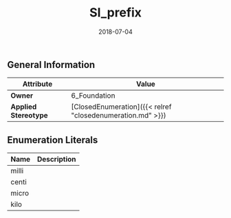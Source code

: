 ﻿---
title: SI_prefix
toc: false
type: specs
date: "2018-07-04"
draft: false
specification: KBL
version: 2.5
documentType: "Recommendation"
elementType: Class
classes:
  - SI_prefix
menu_name: kbl-2.5
---

## General Information

| Attribute               | Value |
|-------------------------|-------|
| **Owner**               | 6_Foundation |
| **Applied Stereotype**  | [ClosedEnumeration]({{< relref "closedenumeration.md" >}})<br/>  |

## Enumeration Literals
| Name          | **Description** |
|---------------|-----------------|
| milli |  |
| centi |  |
| micro |  |
| kilo |  |
